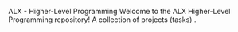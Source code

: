 ALX - Higher-Level Programming
Welcome to the ALX Higher-Level Programming repository! A collection of projects (tasks) .
